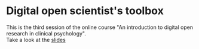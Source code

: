 # Digital open scientist's toolbox  
This is the third session of the online course "An introduction to digital open research in clinical psychology".  
Take a look at the [slides](https://mrweiler.github.io/dosp-2019-03)
